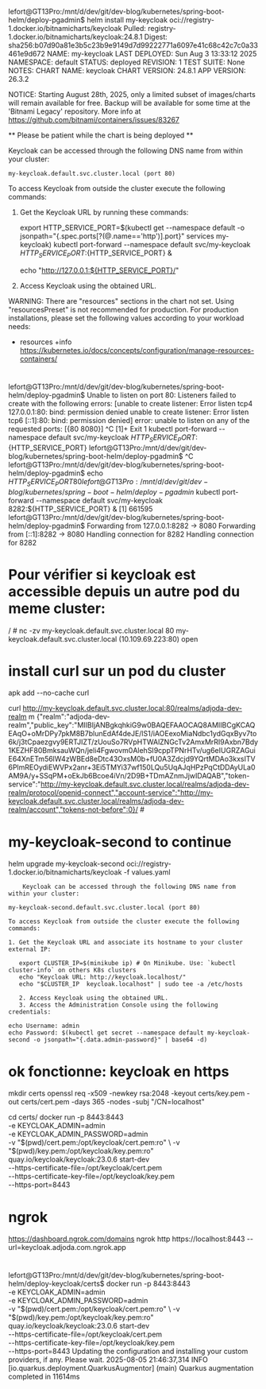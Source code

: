 
lefort@GT13Pro:/mnt/d/dev/git/dev-blog/kubernetes/spring-boot-helm/deploy-pgadmin$ helm install my-keycloak oci://registry-1.docker.io/bitnamicharts/keycloak
Pulled: registry-1.docker.io/bitnamicharts/keycloak:24.8.1
Digest: sha256:b07d90a81e3b5c23b9e9149d7d99222771a6097e41c68c42c7c0a33461e9d672
NAME: my-keycloak
LAST DEPLOYED: Sun Aug  3 13:33:12 2025
NAMESPACE: default
STATUS: deployed
REVISION: 1
TEST SUITE: None
NOTES:
CHART NAME: keycloak
CHART VERSION: 24.8.1
APP VERSION: 26.3.2

NOTICE: Starting August 28th, 2025, only a limited subset of images/charts will remain available for free. Backup will be available for some time at the 'Bitnami Legacy' repository. More info at https://github.com/bitnami/containers/issues/83267

** Please be patient while the chart is being deployed **

Keycloak can be accessed through the following DNS name from within your cluster:

    my-keycloak.default.svc.cluster.local (port 80)

To access Keycloak from outside the cluster execute the following commands:

1. Get the Keycloak URL by running these commands:

   export HTTP_SERVICE_PORT=$(kubectl get --namespace default -o jsonpath="{.spec.ports[?(@.name=='http')].port}" services my-keycloak)
   kubectl port-forward --namespace default svc/my-keycloak ${HTTP_SERVICE_PORT}:${HTTP_SERVICE_PORT} &

   echo "http://127.0.0.1:${HTTP_SERVICE_PORT}/"

2. Access Keycloak using the obtained URL.

WARNING: There are "resources" sections in the chart not set. Using "resourcesPreset" is not recommended for production. For production installations, please set the following values according to your workload needs:
- resources
  +info https://kubernetes.io/docs/concepts/configuration/manage-resources-containers/



# 

lefort@GT13Pro:/mnt/d/dev/git/dev-blog/kubernetes/spring-boot-helm/deploy-pgadmin$ Unable to listen on port 80: Listeners failed to create with the following errors: [unable to create listener: Error listen tcp4 127.0.0.1:80: bind: permission denied unable to create listener: Error listen tcp6 [::1]:80: bind: permission denied]
error: unable to listen on any of the requested ports: [{80 8080}]
^C
[1]+  Exit 1                  kubectl port-forward --namespace default svc/my-keycloak ${HTTP_SERVICE_PORT}:${HTTP_SERVICE_PORT}
lefort@GT13Pro:/mnt/d/dev/git/dev-blog/kubernetes/spring-boot-helm/deploy-pgadmin$ ^C
lefort@GT13Pro:/mnt/d/dev/git/dev-blog/kubernetes/spring-boot-helm/deploy-pgadmin$ echo ${HTTP_SERVICE_PORT}
80
lefort@GT13Pro:/mnt/d/dev/git/dev-blog/kubernetes/spring-boot-helm/deploy-pgadmin$ kubectl port-forward --namespace default svc/my-keycloak 8282:${HTTP_SERVICE_PORT} &
[1] 661595
lefort@GT13Pro:/mnt/d/dev/git/dev-blog/kubernetes/spring-boot-helm/deploy-pgadmin$ Forwarding from 127.0.0.1:8282 -> 8080
Forwarding from [::1]:8282 -> 8080
Handling connection for 8282
Handling connection for 8282


# Pour vérifier si keycloak est accessible depuis un autre pod du meme cluster: 
/ # nc -zv my-keycloak.default.svc.cluster.local 80
my-keycloak.default.svc.cluster.local (10.109.69.223:80) open


# install curl sur un pod du cluster 
apk add --no-cache curl

curl  http://my-keycloak.default.svc.cluster.local:80/realms/adjoda-dev-realm
m
{"realm":"adjoda-dev-realm","public_key":"MIIBIjANBgkqhkiG9w0BAQEFAAOCAQ8AMIIBCgKCAQEAqO+oMrDPy7pkM8B7blunEdAf4deJE/lS1/iAOEexoMiaNdbc1ydGqxByv7to6k/j3tCpaezgvy9ERTJIZT/zUouSo7RVpHTWAlZNGcTv2AmxMrRI9Axbn7Bdy1KEZHF80BmksauWQn/jeli4Fgwovm0AlehSI9cppTPNrHTv/ug6eIUGRZAGuiE64XnETm56lW4zWBEd8eDtc43OxsM0b+fU0A3Zdcjd9YQrtMDAo3kxsITV6PlmREOydiEWVPx2anr+3Ei5TMYi37wf150LQu5UqAJqHPzPqCtDDAyULa0AM9A/y+SSqPM+oEkJb6Bcoe4iVn/2D9B+TDmAZnmJjwIDAQAB","token-service":"http://my-keycloak.default.svc.cluster.local/realms/adjoda-dev-realm/protocol/openid-connect","account-service":"http://my-keycloak.default.svc.cluster.local/realms/adjoda-dev-realm/account","tokens-not-before":0}/ #



# my-keycloak-second to continue
helm upgrade my-keycloak-second oci://registry-1.docker.io/bitnamicharts/keycloak -f values.yaml

        Keycloak can be accessed through the following DNS name from within your cluster:

    my-keycloak-second.default.svc.cluster.local (port 80)

    To access Keycloak from outside the cluster execute the following commands:
    
    1. Get the Keycloak URL and associate its hostname to your cluster external IP:
    
       export CLUSTER_IP=$(minikube ip) # On Minikube. Use: `kubectl cluster-info` on others K8s clusters
       echo "Keycloak URL: http://keycloak.localhost/"
       echo "$CLUSTER_IP  keycloak.localhost" | sudo tee -a /etc/hosts
    
       2. Access Keycloak using the obtained URL.
       3. Access the Administration Console using the following credentials:
    
    echo Username: admin
    echo Password: $(kubectl get secret --namespace default my-keycloak-second -o jsonpath="{.data.admin-password}" | base64 -d)



# ok fonctionne: keycloak en https
mkdir certs
openssl req -x509 -newkey rsa:2048 -keyout certs/key.pem -out certs/cert.pem -days 365 -nodes -subj "/CN=localhost"

cd certs/
docker run -p 8443:8443 \
-e KEYCLOAK_ADMIN=admin \
-e KEYCLOAK_ADMIN_PASSWORD=admin \
-v "$(pwd)/cert.pem:/opt/keycloak/cert.pem:ro" \
-v "$(pwd)/key.pem:/opt/keycloak/key.pem:ro" \
quay.io/keycloak/keycloak:23.0.6 start-dev \
--https-certificate-file=/opt/keycloak/cert.pem \
--https-certificate-key-file=/opt/keycloak/key.pem \
--https-port=8443


# ngrok
https://dashboard.ngrok.com/domains
ngrok http https://localhost:8443 --url=keycloak.adjoda.com.ngrok.app




# 
lefort@GT13Pro:/mnt/d/dev/git/dev-blog/kubernetes/spring-boot-helm/deploy-keycloak/certs$ docker run -p 8443:8443 \
-e KEYCLOAK_ADMIN=admin \
-e KEYCLOAK_ADMIN_PASSWORD=admin \
-v "$(pwd)/cert.pem:/opt/keycloak/cert.pem:ro" \
-v "$(pwd)/key.pem:/opt/keycloak/key.pem:ro" \
quay.io/keycloak/keycloak:23.0.6 start-dev \
--https-certificate-file=/opt/keycloak/cert.pem \
--https-certificate-key-file=/opt/keycloak/key.pem \
--https-port=8443
Updating the configuration and installing your custom providers, if any. Please wait.
2025-08-05 21:46:37,314 INFO  [io.quarkus.deployment.QuarkusAugmentor] (main) Quarkus augmentation completed in 11614ms